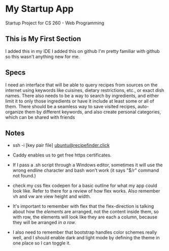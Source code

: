 # My Startup App
Startup Project for CS 260 - Web Programming

## This is My First Section
I added this in my IDE
I added this on github
I'm pretty familiar with github so this wasn't anything new for me.

## Specs
I need an interface that will be able to query recipes from sources on the internet using keywords like cuisines, dietary restrictions, etc., or exact dish names. There also needs to be a way to search by ingredients, and either limit it to only those ingredients or have it include at least some or all of them.
There should be a seamless way to save visited recipes, auto-organize them by different keywords, and also create personal categories, which can be shared with friends

## Notes
 - ssh -i [key pair file] ubuntu@recipefinder.click
 - Caddy enables us to get free https certificates.
 - If I pass a .sh script through a Windows editor, sometimes it will use the wrong endline character and bash won't work (it says "$/r" command not found.)
 - check my css flex codepen for a basic outline for what my app could look like. Refer to there for a review of how flex works. Also remember vh and vw are view height and width.

 - It's important to remember with flex that the flex-direction is talking about how the *elements* are arranged, not the content inside them, so with row, the elements will look like they are each a column, because they will be arranged *in a row*.

 - I also need to remember that bootstrap handles color schemes really well, and I should enable dark and light mode by defining the theme in one place so I can toggle it.